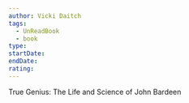 ```yaml
---
author: Vicki Daitch
tags:
  - UnReadBook
  - book
type: 
startDate: 
endDate: 
rating: 
---
```


True Genius: The Life and Science of John Bardeen
